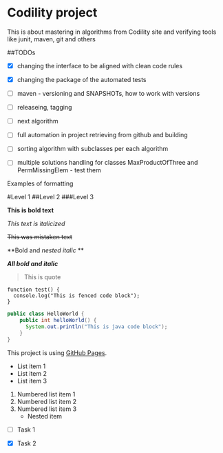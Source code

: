 # Codility project
This is about mastering in algorithms from Codility site and verifying tools like junit, maven, git and others


##TODOs
- [X] changing the interface to be aligned with clean code rules
- [x] changing the package of the automated tests
- [ ] maven - versioning and SNAPSHOTs, how to work with versions 
- [ ] releaseing, tagging
- [ ] next algorithm
- [ ] full automation in project retrieving from github and building
- [ ] sorting algorithm with subclasses per each algorithm
- [ ] multiple solutions handling for classes MaxProductOfThree and PermMissingElem - test them


Examples of formatting

#Level 1
##Level 2
###Level 3

**This is bold text** 

*This text is italicized*

~~This was mistaken text~~

**Bold and _nested italic_ **

***All bold and italic***

> This is quote

```
function test() {
  console.log("This is fenced code block");
}
```

```java
public class HelloWorld {
    public int helloWorld() {
      System.out.println("This is java code block");
    }
}
```


This project is using [GitHub Pages](https://github.com/paweln1975/Codility).

- List item 1
- List item 2
- List item 3

1. Numbered list item 1
2. Numbered list item 2
3. Numbered list item 3
   - Nested item
   
- [ ] Task 1
- [x] Task 2
        